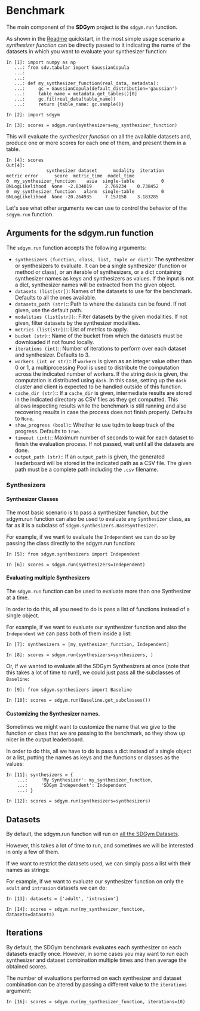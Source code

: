 # Benchmark

The main component of the **SDGym** project is the `sdgym.run` function.

As shown in the [Readme](README.md) quickstart, in the most simple usage scenario a *synthesizer
function* can be directly passed to it indicating the name of the datasets in which you want
to evaluate your synthesizer function:

```python3
In [1]: import numpy as np
   ...: from sdv.tabular import GaussianCopula
   ...:
   ...:
   ...: def my_synthesizer_function(real_data, metadata):
   ...:     gc = GaussianCopula(default_distribution='gaussian')
   ...:     table_name = metadata.get_tables()[0]
   ...:     gc.fit(real_data[table_name])
   ...:     return {table_name: gc.sample()}

In [2]: import sdgym

In [3]: scores = sdgym.run(synthesizers=my_synthesizer_function)
```

This will evaluate the *synthesizer function* on all the available datasets and, produce one or
more scores for each one of them, and present them in a table.

```python3
In [4]: scores
Out[4]:
               synthesizer dataset      modality  iteration           metric error      score  metric_time  model_time
0  my_synthesizer_function    asia  single-table          0  BNLogLikelihood  None  -2.834019     2.769234    0.738452
0  my_synthesizer_function   alarm  single-table          0  BNLogLikelihood  None -20.264935     7.157158    3.183285
```

Let's see what other arguments we can use to control the behavior of the `sdgym.run` function.

## Arguments for the sdgym.run function

The `sdgym.run` function accepts the following arguments:

* `synthesizers (function, class, list, tuple or dict)`:
    The synthesizer or synthesizers to evaluate. It can be a single synthesizer
    (function or method or class), or an iterable of synthesizers, or a dict
    containing synthesizer names as keys and synthesizers as values. If the input
    is not a dict, synthesizer names will be extracted from the given object.
* `datasets (list[str])`:
    Names of the datasets to use for the benchmark. Defaults to all the ones available.
* `datasets_path (str)`::
    Path to where the datasets can be found. If not given, use the default path.
* `modalities (list[str])`::
    Filter datasets by the given modalities. If not given, filter datasets by the
    synthesizer modalities.
* `metrics (list[str])`::
    List of metrics to apply.
* `bucket (str)`::
    Name of the bucket from which the datasets must be downloaded if not found locally.
* `iterations (int)`::
    Number of iterations to perform over each dataset and synthesizer. Defaults to 3.
* `workers (int or str)`::
    If ``workers`` is given as an integer value other than 0 or 1, a multiprocessing
    Pool is used to distribute the computation across the indicated number of workers.
    If the string ``dask`` is given, the computation is distributed using ``dask``.
    In this case, setting up the ``dask`` cluster and client is expected to be handled
    outside of this function.
* `cache_dir (str)`::
    If a ``cache_dir`` is given, intermediate results are stored in the indicated directory
    as CSV files as they get computted. This allows inspecting results while the benchmark
    is still running and also recovering results in case the process does not finish
    properly. Defaults to ``None``.
* `show_progress (bool)`::
    Whether to use tqdm to keep track of the progress. Defaults to ``True``.
* `timeout (int)`::
    Maximum number of seconds to wait for each dataset to
    finish the evaluation process. If not passed, wait until
    all the datasets are done.
* `output_path (str)`::
    If an ``output_path`` is given, the generated leaderboard will be stored in the
    indicated path as a CSV file. The given path must be a complete path including
    the ``.csv`` filename.

### Synthesizers

#### Synthesizer Classes

The most basic scenario is to pass a synthesizer function, but the sdgym.run function
can also be used to evaluate any `Synthesizer` class, as far as it is a subclass of
`sdgym.synthesizers.BaseSynthesizer`.

For example, if we want to evaluate the `Independent` we can do so by passing the class
directly to the sdgym.run function:

```python3
In [5]: from sdgym.synthesizers import Independent

In [6]: scores = sdgym.run(synthesizers=Independent)
```

#### Evaluating multiple Synthesizers

The `sdgym.run` function can be used to evaluate more than one Synthesizer at a time.

In order to do this, all you need to do is pass a list of functions instead of a single
object.

For example, if we want to evaluate our synthesizer function and also the `Independent`
we can pass both of them inside a list:

```python3
In [7]: synthesizers = [my_synthesizer_function, Independent]

In [8]: scores = sdgym.run(synthesizers=synthesizers, )
```

Or, if we wanted to evaluate all the SDGym Synthesizers at once (note that this takes a lot of time
to run!), we could just pass all the subclasses of `Baseline`:

```python3
In [9]: from sdgym.synthesizers import Baseline

In [10]: scores = sdgym.run(Baseline.get_subclasses())
```

#### Customizing the Synthesizer names.

Sometimes we might want to customize the name that we give to the function or class that we are
passing to the benchmark, so they show up nicer in the output leaderboard.

In order to do this, all we have to do is pass a dict instead of a single object or a list,
putting the names as keys and the functions or classes as the values:

```python3
In [11]: synthesizers = {
    ...:     'My Synthesizer': my_synthesizer_function,
    ...:     'SDGym Independent': Independent
    ...: }

In [12]: scores = sdgym.run(synthesizers=synthesizers)
```

## Datasets

By default, the sdgym.run function will run on [all the SDGym Datasets](DATASETS.md).

However, this takes a lot of time to run, and sometimes we will be interested in only a few of
them.

If we want to restrict the datasets used, we can simply pass a list with their names as strings:

For example, if we want to evaluate our synthesizer function on only the `adult` and `intrusion`
datasets we can do:

```python3
In [13]: datasets = ['adult', 'intrusion']

In [14]: scores = sdgym.run(my_synthesizer_function, datasets=datasets)
```

## Iterations

By default, the SDGym benchmark evaluates each synthesizer on each datasets exactly once.
However, in some cases you may want to run each synthesizer and dataset combination multiple times
and then average the obtained scores.

The number of evaluations performed on each synthesizer and dataset combination can be altered
by passing a different value to the `iterations` argument:

```python3
In [16]: scores = sdgym.run(my_synthesizer_function, iterations=10)
```
